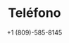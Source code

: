 ---
title: 'Teléfono'
subtitle: '+1 (809)-585-8145'
icon: 'telephone'
iconFill: 'fill-sky-600'
link: "tel:+18095858145"
---